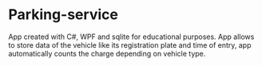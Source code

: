 # Parking-service
App created with C#, WPF and sqlite for educational purposes. App allows to store data of the vehicle like its registration plate and time of entry, app automatically  counts the charge depending on vehicle type.
